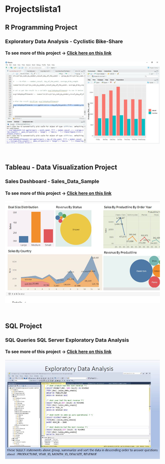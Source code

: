 # Projectslista1

## R Programming  Project

### Exploratory Data Analysis - Cyclistic Bike-Share 

#### To see more of this project -> [Click here on this link](https://www.kaggle.com/code/brigitei/case-study-data-analytics-v1)

![PROJECTA1](https://github.com/delbri8w/Resgimsprj1/blob/main/Rdatapart23.JPG)

&nbsp;

## Tableau - Data Visualization  Project

###  Sales Dashboard - Sales_Data_Sample
#### To see more of this project -> [Click here on this link](https://public.tableau.com/app/profile/brigite.inevil)

![PROJECTB1](https://github.com/delbri8w/Resgimsprj1/blob/main/Dvizatableauproject1.JPG)

&nbsp;



## SQL Project

###  SQL Queries  SQL Server  Exploratory Data Analysis 

#### To see more of this project -> [Click here on this link](https://1drv.ms/b/s!Ag4Ghq9XPtYbhFRY9QDyGOjpJV_s?e=zkLf7Q)

![PROJECTC1](https://github.com/delbri8w/Resgimsprj1/blob/main/Sedaqlsalesdataproject1.JPG)
